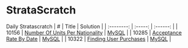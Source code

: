 # StrataScratch
Daily Stratascratch
| #        | Title    |   Solution     |
| :--------:   | :-----:   |  :------: |
|   10156      |   [Number Of Units Per Nationality](https://platform.stratascratch.com/coding/10156-number-of-units-per-nationality?code_type=3) |    [MySQL](./Stratascratch/NumberOfUnitsPerNationality.sql) |
|   10285      |   [Acceptance Rate By Date](https://platform.stratascratch.com/coding/10285-acceptance-rate-by-date?code_type=3) |    [MySQL](./Stratascratch/AcceptanceRateByDate.sql) |
|   10322      |   [Finding User Purchases](https://platform.stratascratch.com/coding/10322-finding-user-purchases?code_type=3) |    [MySQL](./Stratascratch/FindingUserPurchases.sql) |